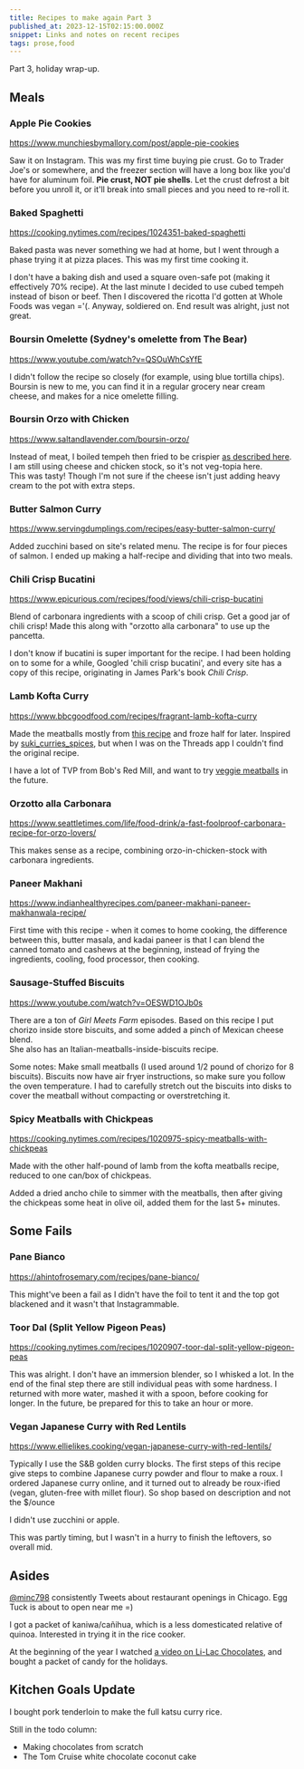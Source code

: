 ```yaml
---
title: Recipes to make again Part 3
published_at: 2023-12-15T02:15:00.000Z
snippet: Links and notes on recent recipes
tags: prose,food
---
```


Part 3, holiday wrap-up.

## Meals

### Apple Pie Cookies

https://www.munchiesbymallory.com/post/apple-pie-cookies

Saw it on Instagram. This was my first time buying pie crust.
Go to Trader Joe's or somewhere, and the freezer section will have a long box like you'd have for aluminum foil. **Pie crust, NOT pie shells**. Let the crust defrost a bit before you unroll it, or it'll break into small pieces and you need to re-roll it.

### Baked Spaghetti

https://cooking.nytimes.com/recipes/1024351-baked-spaghetti

Baked pasta was never something we had at home, but I went through a phase trying it at pizza places. This was my first time cooking it.

I don't have a baking dish and used a square oven-safe pot (making it effectively 70% recipe). At the last minute I decided to use cubed tempeh instead of bison or beef. Then I discovered the ricotta I'd gotten at Whole Foods was vegan ='(. Anyway, soldiered on. End result was alright, just not great.

### Boursin Omelette (Sydney's omelette from The Bear)

https://www.youtube.com/watch?v=QSOuWhCsYfE

I didn't follow the recipe so closely (for example, using blue tortilla chips). Boursin is new to me, you can find it in a regular grocery near cream cheese, and makes for a nice omelette filling.

### Boursin Orzo with Chicken

https://www.saltandlavender.com/boursin-orzo/

Instead of meat, I boiled tempeh then fried to be crispier [as described here](https://sunbasket.com/recipe/barcelona-orzo-salad-with-tempeh-patatas-bravas).<br/>
I am still using cheese and chicken stock, so it's not veg-topia here.<br/>
This was tasty! Though I'm not sure if the cheese isn't just adding heavy cream to the pot with extra steps.

### Butter Salmon Curry

https://www.servingdumplings.com/recipes/easy-butter-salmon-curry/

Added zucchini based on site's related menu. The recipe is for four pieces of salmon. I ended up making a half-recipe and dividing that into two meals.

### Chili Crisp Bucatini

https://www.epicurious.com/recipes/food/views/chili-crisp-bucatini

Blend of carbonara ingredients with a scoop of chili crisp. Get a good jar of chili crisp! Made this along with "orzotto alla carbonara" to use up the pancetta.

I don't know if bucatini is super important for the recipe. I had been holding on to some for a while, Googled 'chili crisp bucatini', and every site has a copy of this recipe, originating in James Park's book *Chili Crisp*.

### Lamb Kofta Curry

https://www.bbcgoodfood.com/recipes/fragrant-lamb-kofta-curry

Made the meatballs mostly from [this recipe](http://www.thismuslimgirlbakes.com/2018/11/lamb-kofta-curry.html?m=1) and froze half for later. Inspired by [suki_curries_spices](https://www.instagram.com/reel/Cfs95mrj74Y/), but when I was on the Threads app I couldn't find the original recipe.

I have a lot of TVP from Bob's Red Mill, and want to try [veggie meatballs](https://sarahsvegankitchen.com/recipes/easy-meatballs-with-tvp/) in the future.

### Orzotto alla Carbonara

https://www.seattletimes.com/life/food-drink/a-fast-foolproof-carbonara-recipe-for-orzo-lovers/

This makes sense as a recipe, combining orzo-in-chicken-stock with carbonara ingredients.

### Paneer Makhani

https://www.indianhealthyrecipes.com/paneer-makhani-paneer-makhanwala-recipe/

First time with this recipe - when it comes to home cooking, the difference between this, butter masala, and kadai paneer is that I can blend the canned tomato and cashews at the beginning, instead of frying the ingredients, cooling, food processor, then cooking.

### Sausage-Stuffed Biscuits

https://www.youtube.com/watch?v=OESWD1OJb0s

There are a ton of *Girl Meets Farm* episodes. Based on this recipe I put chorizo inside store biscuits, and some added a pinch of Mexican cheese blend.<br/>
She also has an Italian-meatballs-inside-biscuits recipe.

Some notes: Make small meatballs (I used around 1/2 pound of chorizo for 8 biscuits). Biscuits now have air fryer instructions, so make sure you follow the oven temperature. I had to carefully stretch out the biscuits into disks to cover the meatball without compacting or overstretching it.

### Spicy Meatballs with Chickpeas

https://cooking.nytimes.com/recipes/1020975-spicy-meatballs-with-chickpeas

Made with the other half-pound of lamb from the kofta meatballs recipe, reduced to one can/box of chickpeas.

Added a dried ancho chile to simmer with the meatballs, then after giving the chickpeas some heat in olive oil, added them for the last 5+ minutes.

## Some Fails

### Pane Bianco

https://ahintofrosemary.com/recipes/pane-bianco/

This might've been a fail as I didn't have the foil to tent it and the top got blackened and it wasn't that Instagrammable.

### Toor Dal (Split Yellow Pigeon Peas)

https://cooking.nytimes.com/recipes/1020907-toor-dal-split-yellow-pigeon-peas

This was alright. I don't have an immersion blender, so I whisked a lot. In the end of the final step there are still individual peas with some hardness. I returned with more water, mashed it with a spoon, before cooking for longer. In the future, be prepared for this to take an hour or more.

### Vegan Japanese Curry with Red Lentils

https://www.ellielikes.cooking/vegan-japanese-curry-with-red-lentils/

Typically I use the S&B golden curry blocks. The first steps of this recipe give steps to combine Japanese curry powder and flour to make a roux. I ordered Japanese curry online, and it turned out to already be roux-ified (vegan, gluten-free with millet flour). So shop based on description and not the $/ounce

I didn't use zucchini or apple.

This was partly timing, but I wasn't in a hurry to finish the leftovers, so overall mid.

## Asides

[@minc798](https://twitter.com/minc798) consistently Tweets about restaurant openings in Chicago. Egg Tuck is about to open near me  =)

I got a packet of kaniwa/cañihua, which is a less domesticated relative of quinoa. Interested in trying it in the rice cooker.

At the beginning of the year I watched [a video on Li-Lac Chocolates](https://www.youtube.com/watch?v=kAsqOlHXzDg), and bought a packet of candy for the holidays.

## Kitchen Goals Update

I bought pork tenderloin to make the full katsu curry rice.

Still in the todo column:

- Making chocolates from scratch
- The Tom Cruise white chocolate coconut cake

<br/>
<br/>
<br/>
